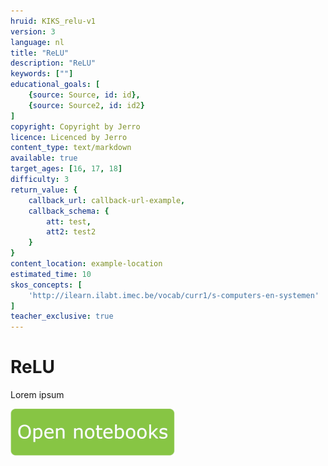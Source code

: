```yaml
---
hruid: KIKS_relu-v1
version: 3
language: nl
title: "ReLU"
description: "ReLU"
keywords: [""]
educational_goals: [
    {source: Source, id: id}, 
    {source: Source2, id: id2}
]
copyright: Copyright by Jerro
licence: Licenced by Jerro
content_type: text/markdown
available: true
target_ages: [16, 17, 18]
difficulty: 3
return_value: {
    callback_url: callback-url-example,
    callback_schema: {
        att: test,
        att2: test2
    }
}
content_location: example-location
estimated_time: 10
skos_concepts: [
    'http://ilearn.ilabt.imec.be/vocab/curr1/s-computers-en-systemen'
]
teacher_exclusive: true
---
```


# ReLU
Lorem ipsum

[![](embed/Knop.png "Knop")](https://kiks.ilabt.imec.be/jupyterhub/?id=1752 "Re LU")